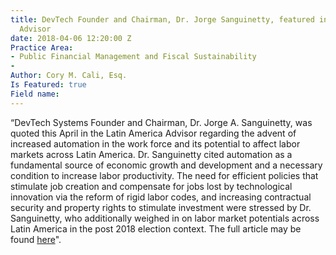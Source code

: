 ```yaml
---
title: DevTech Founder and Chairman, Dr. Jorge Sanguinetty, featured in Latin America
  Advisor
date: 2018-04-06 12:20:00 Z
Practice Area:
- Public Financial Management and Fiscal Sustainability
- 
Author: Cory M. Cali, Esq.
Is Featured: true
Field name: 
---
```


“DevTech Systems Founder and Chairman, Dr. Jorge A. Sanguinetty, was quoted this April in the Latin America Advisor regarding the advent of increased automation in the work force and its potential to affect labor markets across Latin America.  Dr. Sanguinetty cited automation as a fundamental source of economic growth and development and a necessary condition to increase labor productivity. The need for efficient policies that stimulate job creation and compensate for jobs lost by technological innovation via the reform of rigid labor codes, and increasing contractual security and property rights to stimulate investment were stressed by Dr. Sanguinetty, who additionally weighed in on labor market potentials across Latin America in the post 2018 election context. The full article may be found [here](https://www.thedialogue.org/resources/will-automation-create-or-kill-jobs-in-latin-america-and-the-caribbean/)".